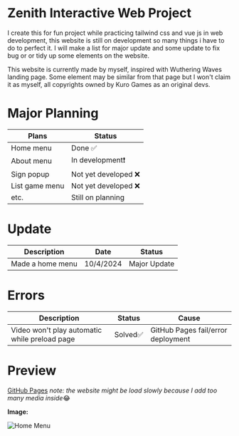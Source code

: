 # Zenith Interactive Web Project
I create this for fun project while practicing tailwind css and vue js in web development, this website is still on development so many things i have to do to perfect it. I will make a list for major update and some update to fix bug or or tidy up some elements on the website.

This website is currently made by myself, inspired with Wuthering Waves landing page. Some element may be similar from that page but I won't claim it as myself, all copyrights owned by Kuro Games as an original devs.

# Major Planning
|Plans|Status|
|--|--|
|Home menu | Done ✅|
|About menu | In development❗|
|Sign popup | Not yet developed ❌|
|List game menu | Not yet developed ❌|
|etc.| Still on planning|

# Update
|Description|Date|Status|
|--|--|--|
|Made a home menu | 10/4/2024 | Major Update|

# Errors
|Description|Status|Cause|
|--|--|--|
|Video won't play automatic while preload page | Solved✅| GitHub Pages fail/error deployment|

# Preview
[GitHub Pages](https://hrisz.github.io/zenith_project/)
*note: the website might be load slowly because I add too many media inside*😂

**Image:**

![Home Menu](https://i.ibb.co/4R3XNtd/Screenshot-2024-04-10-161732.png)